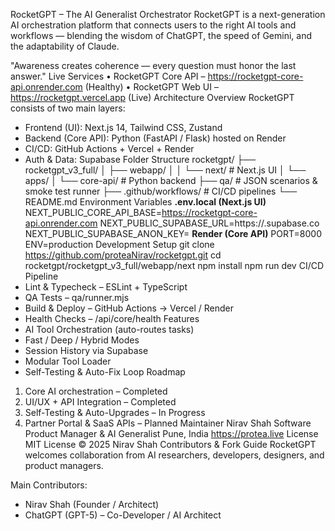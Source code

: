 RocketGPT – The AI Generalist Orchestrator
RocketGPT is a next-generation AI orchestration platform that connects users to the right AI tools and workflows — blending the wisdom of ChatGPT, the speed of Gemini, and the adaptability of Claude.

"Awareness creates coherence — every question must honor the last answer."
Live Services
• RocketGPT Core API – https://rocketgpt-core-api.onrender.com (Healthy)
• RocketGPT Web UI – https://rocketgpt.vercel.app (Live)
Architecture Overview
RocketGPT consists of two main layers:
- Frontend (UI): Next.js 14, Tailwind CSS, Zustand
- Backend (Core API): Python (FastAPI / Flask) hosted on Render
- CI/CD: GitHub Actions + Vercel + Render
- Auth & Data: Supabase
Folder Structure
rocketgpt/
├── rocketgpt_v3_full/
│   ├── webapp/
│   │   └── next/           # Next.js UI
│   └── apps/
│       └── core-api/       # Python backend
├── qa/                     # JSON scenarios & smoke test runner
├── .github/workflows/      # CI/CD pipelines
└── README.md
Environment Variables
**.env.local (Next.js UI)**
NEXT_PUBLIC_CORE_API_BASE=https://rocketgpt-core-api.onrender.com
NEXT_PUBLIC_SUPABASE_URL=https://<your-project>.supabase.co
NEXT_PUBLIC_SUPABASE_ANON_KEY=<your-anon-key>
**Render (Core API)**
PORT=8000
ENV=production
Development Setup
git clone https://github.com/proteaNirav/rocketgpt.git
cd rocketgpt/rocketgpt_v3_full/webapp/next
npm install
npm run dev
CI/CD Pipeline
- Lint & Typecheck – ESLint + TypeScript
- QA Tests – qa/runner.mjs
- Build & Deploy – GitHub Actions → Vercel / Render
- Health Checks – /api/core/health
Features
- AI Tool Orchestration (auto-routes tasks)
- Fast / Deep / Hybrid Modes
- Session History via Supabase
- Modular Tool Loader
- Self-Testing & Auto-Fix Loop
Roadmap
1. Core AI orchestration – Completed
2. UI/UX + API Integration – Completed
3. Self-Testing & Auto-Upgrades – In Progress
4. Partner Portal & SaaS APIs – Planned
Maintainer
Nirav Shah
Software Product Manager & AI Generalist
Pune, India
https://protea.live
License
MIT License © 2025 Nirav Shah
Contributors & Fork Guide
RocketGPT welcomes collaboration from AI researchers, developers, designers, and product managers.

Main Contributors:
- Nirav Shah (Founder / Architect)
- ChatGPT (GPT-5) – Co-Developer / AI Architect

